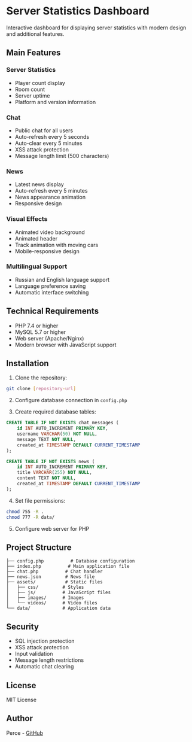 # Server Statistics Dashboard

Interactive dashboard for displaying server statistics with modern design and additional features.

## Main Features

### Server Statistics
- Player count display
- Room count
- Server uptime
- Platform and version information

### Chat
- Public chat for all users
- Auto-refresh every 5 seconds
- Auto-clear every 5 minutes
- XSS attack protection
- Message length limit (500 characters)

### News
- Latest news display
- Auto-refresh every 5 minutes
- News appearance animation
- Responsive design

### Visual Effects
- Animated video background
- Animated header
- Track animation with moving cars
- Mobile-responsive design

### Multilingual Support
- Russian and English language support
- Language preference saving
- Automatic interface switching

## Technical Requirements

- PHP 7.4 or higher
- MySQL 5.7 or higher
- Web server (Apache/Nginx)
- Modern browser with JavaScript support

## Installation

1. Clone the repository:
```bash
git clone [repository-url]
```

2. Configure database connection in `config.php`

3. Create required database tables:
```sql
CREATE TABLE IF NOT EXISTS chat_messages (
    id INT AUTO_INCREMENT PRIMARY KEY,
    username VARCHAR(50) NOT NULL,
    message TEXT NOT NULL,
    created_at TIMESTAMP DEFAULT CURRENT_TIMESTAMP
);

CREATE TABLE IF NOT EXISTS news (
    id INT AUTO_INCREMENT PRIMARY KEY,
    title VARCHAR(255) NOT NULL,
    content TEXT NOT NULL,
    created_at TIMESTAMP DEFAULT CURRENT_TIMESTAMP
);
```

4. Set file permissions:
```bash
chmod 755 -R .
chmod 777 -R data/
```

5. Configure web server for PHP

## Project Structure

```
├── config.php          # Database configuration
├── index.php          # Main application file
├── chat.php          # Chat handler
├── news.json         # News file
├── assets/           # Static files
│   ├── css/         # Styles
│   ├── js/          # JavaScript files
│   ├── images/      # Images
│   └── videos/      # Video files
└── data/            # Application data
```

## Security

- SQL injection protection
- XSS attack protection
- Input validation
- Message length restrictions
- Automatic chat clearing

## License

MIT License

## Author

Perce - [GitHub](https://github.com/theperce) 
